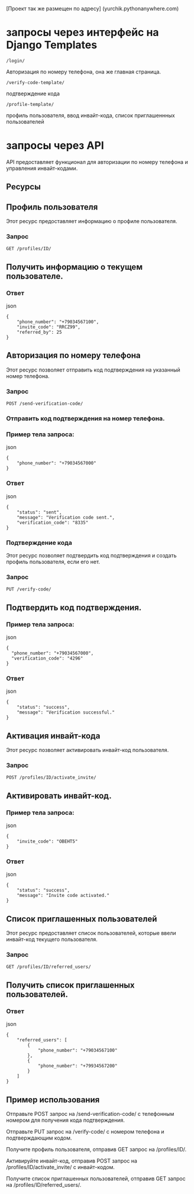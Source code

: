 [Проект так же размещен по адресу] (yurchik.pythonanywhere.com)

# запросы через интерфейс на Django Templates
```
/login/
```
Авторизация по номеру телефона, она же главная страница.
```
/verify-code-template/
```
подтверждение кода
```
/profile-template/
```
профиль пользователя,  ввод инвайт-кода, список приглашеннных пользователей

# запросы через API
API предоставляет функционал для авторизации по номеру телефона и управления инвайт-кодами.

## Ресурсы
## Профиль пользователя

Этот ресурс предоставляет информацию о профиле пользователя.
### Запрос

```
GET /profiles/ID/
```
## Получить информацию о текущем пользователе.
### Ответ

json
```
{
    "phone_number": "+79034567100",
    "invite_code": "RRCZ99",
    "referred_by": 25
}
```
## Авторизация по номеру телефона

Этот ресурс позволяет отправить код подтверждения на указанный номер телефона.
### Запрос

```
POST /send-verification-code/
```
### Отправить код подтверждения на номер телефона.

### Пример тела запроса:

json
```
{
    "phone_number": "+79034567000"
}
```
### Ответ

json
```
{
    "status": "sent",
    "message": "Verification code sent.",
    "verification_code": "8335"
}
```
### Подтверждение кода

Этот ресурс позволяет подтвердить код подтверждения и создать профиль пользователя, если его нет.
### Запрос
```
PUT /verify-code/
```
## Подтвердить код подтверждения.

### Пример тела запроса:

json
```
{
  "phone_number": "+79034567000",
  "verification_code": "4296"
}
```
### Ответ

json
```
{
    "status": "success",
    "message": "Verification successful."
}
```
## Активация инвайт-кода

Этот ресурс позволяет активировать инвайт-код пользователя.
### Запрос
```
POST /profiles/ID/activate_invite/
```
## Активировать инвайт-код.

### Пример тела запроса:

json
```
{
    "invite_code": "OBEHT5"
}
```
### Ответ

json
```
{
    "status": "success",
    "message": "Invite code activated."
}
```
## Список приглашенных пользователей

Этот ресурс предоставляет список пользователей, которые ввели инвайт-код текущего пользователя.
### Запрос

```
GET /profiles/ID/referred_users/
```
## Получить список приглашенных пользователей.
### Ответ

json
```
{
    "referred_users": [
        {
            "phone_number": "+79034567100"
        },
        {
            "phone_number": "+79934567200"
        }
    ]
}
```
## Пример использования

Отправьте POST запрос на /send-verification-code/ с телефонным номером для получения кода подтверждения.

Отправьте PUT запрос на /verify-code/ с номером телефона и подтверждающим кодом.

Получите профиль пользователя, отправив GET запрос на /profiles/ID/.

Активируйте инвайт-код, отправив POST запрос на /profiles/ID/activate_invite/ с инвайт-кодом.

Получите список приглашенных пользователей, отправив GET запрос на /profiles/ID/referred_users/.

